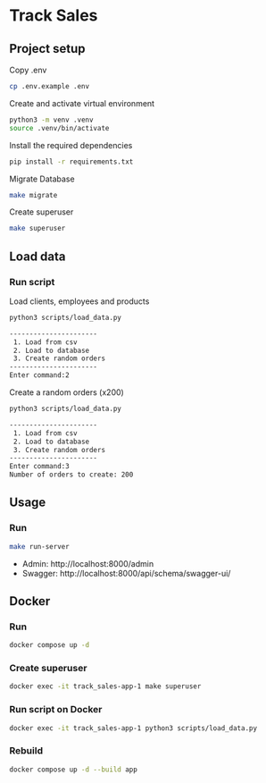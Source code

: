 # Track Sales
## Project setup
Copy .env
```bash
cp .env.example .env
```
Create and activate virtual environment
```bash
python3 -m venv .venv
source .venv/bin/activate
```
Install the required dependencies
```bash
pip install -r requirements.txt
```
Migrate Database
```bash
make migrate
```
Create superuser
```bash
make superuser
```
## Load data
### Run script
Load clients, employees and products
```bash
python3 scripts/load_data.py

----------------------
 1. Load from csv
 2. Load to database
 3. Create random orders
----------------------
Enter command:2
```
Create a random orders (x200)
```bash
python3 scripts/load_data.py

----------------------
 1. Load from csv
 2. Load to database
 3. Create random orders
----------------------
Enter command:3
Number of orders to create: 200
```

## Usage
### Run
```bash
make run-server
```
- Admin: http://localhost:8000/admin
- Swagger: http://localhost:8000/api/schema/swagger-ui/
## Docker
### Run
```bash
docker compose up -d
```
### Create superuser
```bash
docker exec -it track_sales-app-1 make superuser
```
### Run script on Docker
```bash
docker exec -it track_sales-app-1 python3 scripts/load_data.py
```
### Rebuild
```bash
docker compose up -d --build app
```
